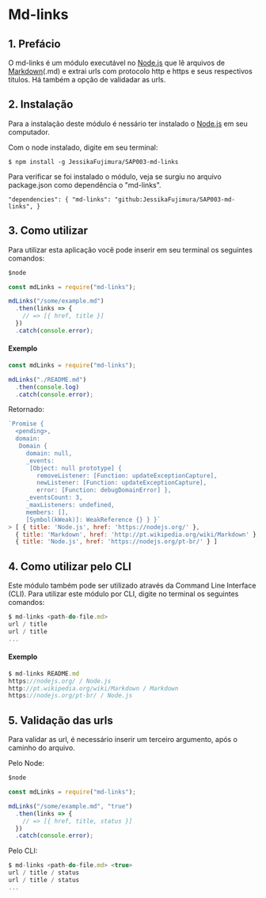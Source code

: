 # Md-links

## 1. Prefácio

O md-links é um módulo executável no [Node.js](https://nodejs.org/) que lê arquivos de [Markdown](http://pt.wikipedia.org/wiki/Markdown)(.md) e extrai urls com protocolo http e https e seus respectivos titulos. Há também a opção de validadar as urls. 

## 2. Instalação

Para a instalação deste módulo é nessário ter instalado o [Node.js](https://nodejs.org/pt-br/) em seu computador. 

Com o node instalado, digite em seu terminal: 

```
$ npm install -g JessikaFujimura/SAP003-md-links
```
Para verificar se foi instalado o módulo, veja se surgiu no arquivo package.json como dependência o "md-links".

`
"dependencies": {
"md-links": "github:JessikaFujimura/SAP003-md-links",
}
`

## 3. Como utilizar

Para utilizar esta aplicação você pode inserir em seu terminal os seguintes comandos:

```js
$node

const mdLinks = require("md-links");

mdLinks("/some/example.md")
  .then(links => {
    // => [{ href, title }]
  })
  .catch(console.error);
```

#### Exemplo

```js
const mdLinks = require("md-links");

mdLinks("./README.md")
  .then(console.log)
  .catch(console.error);
```
Retornado:

```js
`Promise {
  <pending>,
  domain:
   Domain {
     domain: null,
     _events:
      [Object: null prototype] {
        removeListener: [Function: updateExceptionCapture],
        newListener: [Function: updateExceptionCapture],
        error: [Function: debugDomainError] },
     _eventsCount: 3,
     _maxListeners: undefined,
     members: [],
     [Symbol(kWeak)]: WeakReference {} } }`
> [ { title: 'Node.js', href: 'https://nodejs.org/' },
  { title: 'Markdown', href: 'http://pt.wikipedia.org/wiki/Markdown' },
  { title: 'Node.js', href: 'https://nodejs.org/pt-br/' } ]
```
## 4. Como utilizar pelo CLI

Este módulo também pode ser utilizado através da Command Line Interface (CLI). 
Para utilizar este módulo por CLI, digite no terminal os seguintes comandos: 

```js
$ md-links <path-do-file.md>
url / title
url / title
...
```

#### Exemplo

```js
$ md-links README.md
https://nodejs.org/ / Node.js
http://pt.wikipedia.org/wiki/Markdown / Markdown
https://nodejs.org/pt-br/ / Node.js
```

## 5. Validação das urls

Para validar as url, é necessário inserir um terceiro argumento, após o caminho do arquivo. 

Pelo Node:

```js
$node

const mdLinks = require("md-links");

mdLinks("/some/example.md", "true")
  .then(links => {
    // => [{ href, title, status }]
  })
  .catch(console.error);
```

Pelo CLI: 
```js
$ md-links <path-do-file.md> <true>
url / title / status
url / title / status
...
```
